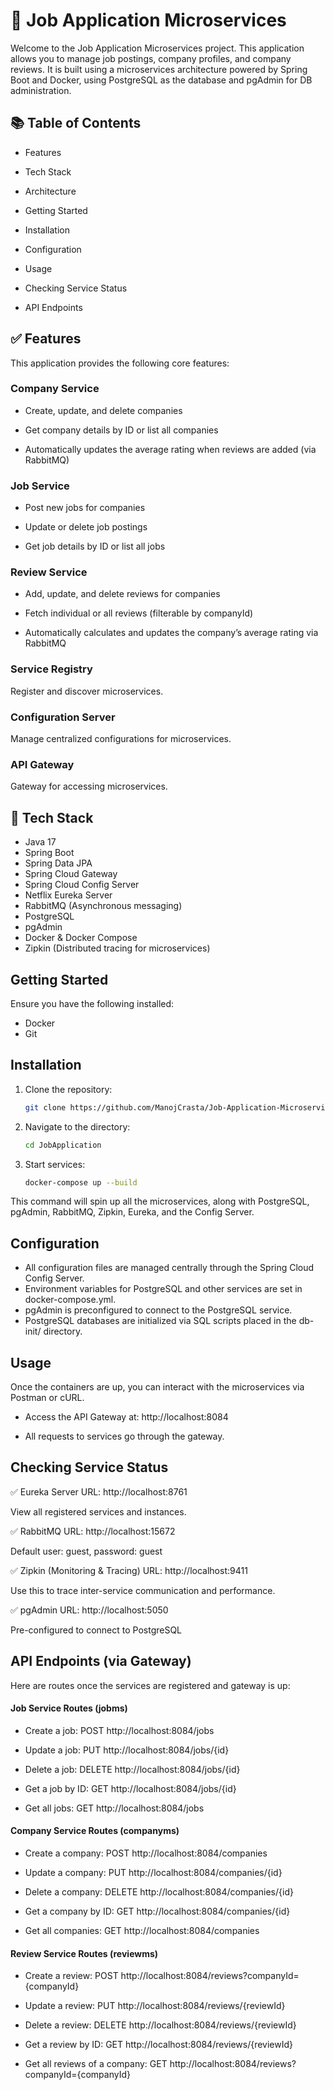 # 🧾 Job Application Microservices

Welcome to the Job Application Microservices project. This application allows you to manage job postings, company profiles, and company reviews. 
It is built using a microservices architecture powered by Spring Boot and Docker, 
using PostgreSQL as the database and pgAdmin for DB administration.

## 📚 Table of Contents

* Features

* Tech Stack

* Architecture

* Getting Started

* Installation

* Configuration

* Usage

* Checking Service Status

* API Endpoints

## ✅ Features

This application provides the following core features:

### Company Service
* Create, update, and delete companies

* Get company details by ID or list all companies

* Automatically updates the average rating when reviews are added (via RabbitMQ)

### Job Service
* Post new jobs for companies

* Update or delete job postings

* Get job details by ID or list all jobs

### Review Service
* Add, update, and delete reviews for companies

* Fetch individual or all reviews (filterable by companyId)

* Automatically calculates and updates the company’s average rating via RabbitMQ

### Service Registry
Register and discover microservices.

### Configuration Server
Manage centralized configurations for microservices.

### API Gateway
Gateway for accessing microservices.

## 🚀 Tech Stack

* Java 17
* Spring Boot
* Spring Data JPA
* Spring Cloud Gateway
* Spring Cloud Config Server
* Netflix Eureka Server
* RabbitMQ (Asynchronous messaging)
* PostgreSQL
* pgAdmin
* Docker & Docker Compose
* Zipkin (Distributed tracing for microservices)


## Getting Started

Ensure you have the following installed:

* Docker
* Git


## Installation

1. Clone the repository:
   ```bash
   git clone https://github.com/ManojCrasta/Job-Application-Microservices.git 
   ``` 

2. Navigate to the directory:
   ```bash
   cd JobApplication
   ``` 

3. Start services:
   ```bash
   docker-compose up --build
   ``` 

This command will spin up all the microservices, along with PostgreSQL, pgAdmin, RabbitMQ, Zipkin, Eureka, and the Config Server.

## Configuration
* All configuration files are managed centrally through the Spring Cloud Config Server.
* Environment variables for PostgreSQL and other services are set in docker-compose.yml.
* pgAdmin is preconfigured to connect to the PostgreSQL service.
* PostgreSQL databases are initialized via SQL scripts placed in the db-init/ directory.

## Usage
Once the containers are up, you can interact with the microservices via Postman or cURL.

* Access the API Gateway at: http://localhost:8084

* All requests to services go through the gateway.

## Checking Service Status
✅ Eureka Server
URL: http://localhost:8761

View all registered services and instances.


✅ RabbitMQ
URL: http://localhost:15672

Default user: guest, password: guest

✅ Zipkin (Monitoring & Tracing)
URL: http://localhost:9411

Use this to trace inter-service communication and performance.

✅ pgAdmin
URL: http://localhost:5050

Pre-configured to connect to PostgreSQL

## API Endpoints (via Gateway)
Here are routes once the services are registered and gateway is up:

#### Job Service Routes (jobms)
* Create a job:
POST http://localhost:8084/jobs

* Update a job:
PUT http://localhost:8084/jobs/{id}

* Delete a job:
DELETE http://localhost:8084/jobs/{id}

* Get a job by ID:
GET http://localhost:8084/jobs/{id}

* Get all jobs:
GET http://localhost:8084/jobs

#### Company Service Routes (companyms)
* Create a company:
  POST http://localhost:8084/companies

* Update a company:
  PUT http://localhost:8084/companies/{id}

* Delete a company:
  DELETE http://localhost:8084/companies/{id}

* Get a company by ID:
  GET http://localhost:8084/companies/{id}

* Get all companies:
  GET http://localhost:8084/companies

#### Review Service Routes (reviewms)
* Create a review:
  POST http://localhost:8084/reviews?companyId={companyId}

* Update a review:
  PUT http://localhost:8084/reviews/{reviewId}

* Delete a review:
  DELETE http://localhost:8084/reviews/{reviewId}

* Get a review by ID:
  GET http://localhost:8084/reviews/{reviewId}

* Get all reviews of a company:
  GET http://localhost:8084/reviews?companyId={companyId}





